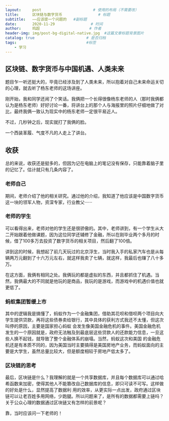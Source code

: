 ```yaml
--- 
layout:     post   				       # 使用的布局（不需要改）
title:      区块链与数字货币				# 标题 
subtitle:   ——应该提一个问题的   #副标题
date:       2020-11-29 				  # 时间
author:     鸣超					    # 作者
header-img: img/post-bg-digital-native.jpg 	#这篇文章标题背景图片
catalog: true 						# 是否归档
tags:								#标签
    - 学习
---
```

## 区块链、数字货币与中国机遇、人类未来
题目乍一听还挺大的，毕竟已经涉及到了人类未来，所以抱着对自己未来命运关切的心理，就去听了杨东老师的这场讲座。

刚开始，我和同学还闹了个笑话。我俩把一个长得很像杨东老师的人（那时我俩都认为是杨东老师）好好讨论一番，将讲台上的那个人与海报里的照片仔细地做了对比，最终我俩一致认为现实中的杨东老师一定很平易近人。

不过，几秒钟之后，现实就打了我俩的脸。

一个西装革履、气度不凡的人走上了讲台。

## 收获
总的来说，收获还是挺多的，但因为记在电脑上的笔记没有保存，只能靠着脑子里的记忆了。估计就只有几条内容了。

### 老师自己
期间，老师介绍了他的相关研究。通过他的介绍，我知道了他应该是中国数字货币这一块的领军人物，资深专家，行业教父······

### 老师的学生
可以看得出来，老师对他的学生还是很骄傲的。其中，老师讲到，有一个学生从大二开始跟着他做课题，因为这位同学还辅修了金融，所以在刚毕业两个多月的时候，借了100多万去投资了数字货币的相关项目，然后翻了100倍。

讲到这的时候，我想起了前几天玩过的北京浮生，当时我入手的私家汽车也是从每辆两万元翻到了十六万元左右，就这样我卖了七辆，就这样，我最后也赚了八十多万。

在这方面，我俩有相同之处。我俩玩的都是虚拟的东西，并且都抓住了机遇。当然，我俩最大的不同就是他玩的是商品，我玩的是游戏，而游戏中的机遇价值也就更低了。

### 蚂蚁集团暂缓上市
其中的逻辑我是搞懂了，蚂蚁作为一个金融集团，借助其花呗和借呗两个项目向大学生提供贷款，再将这些债券卖给银行，其中具体的获利方式我还不太懂，但这次叫停的原因，主要是国家担心蚂蚁
会发生像美国金融危机的事件。美国金融危机发生的一个原因就是，政府无法触及到最底层这些贷款人的还款能力信息，一旦这些人换不起钱，就导致了整个金融体系的崩塌。当然，蚂蚁这次和美国
的金融危机还是有本质不同的，因为美国当时主要搞得是美国房地产业务，而蚂蚁面向的主要是大学生，虽然总量比较大，但是额度相较于房地产低太多了。

### 区块链的思考
最后，区块链是什么？我理解的就是一个共享数据库，并且每个数据库可以通过哈希函数来加密，使得其他人不能篡改自己数据库的信息，即只可读不可写。这样做的好处是什么，显然提高了数据利
用的效率，从更实际一点出发，政府通过区块链可以让老百姓多用网络，少跑腿。所以问题来了，是所有的数据都需要上链吗？关于公众心理的数据通过区块链又有怎样的前景呢？

靠，当时应该问一下老师的！
